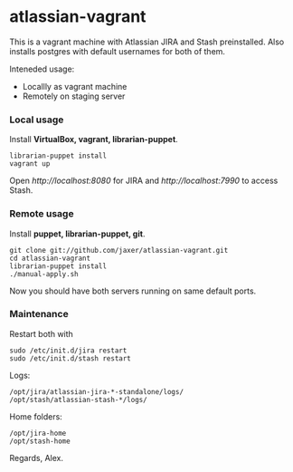 atlassian-vagrant
=================

This is a vagrant machine with Atlassian JIRA and Stash preinstalled.
Also installs postgres with default usernames for both of them.

Inteneded usage:

- Locallly as vagrant machine
- Remotely on staging server


### Local usage

Install **VirtualBox, vagrant, librarian-puppet**.

    librarian-puppet install
    vagrant up

Open *http://localhost:8080* for JIRA and *http://localhost:7990* to access Stash.


### Remote usage

Install **puppet, librarian-puppet, git**.

    git clone git://github.com/jaxer/atlassian-vagrant.git
    cd atlassian-vagrant
    librarian-puppet install
    ./manual-apply.sh

Now you should have both servers running on same default ports.


### Maintenance

Restart both with

    sudo /etc/init.d/jira restart
    sudo /etc/init.d/stash restart

Logs:

    /opt/jira/atlassian-jira-*-standalone/logs/
    /opt/stash/atlassian-stash-*/logs/

Home folders:

    /opt/jira-home
    /opt/stash-home

Regards,
Alex.

